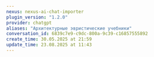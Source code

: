 ```yaml
---
nexus: nexus-ai-chat-importer
plugin_version: "1.2.0"
provider: chatgpt
aliases: "Архитектурные эвристические учебники"
conversation_id: 6839c7e9-c9dc-800a-9c39-c16857555892
create_time: 30.05.2025 at 21:59
update_time: 23.08.2025 at 11:43
---
```

